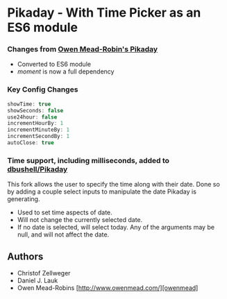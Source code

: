 Pikaday - With Time Picker as an ES6 module
========

### Changes from [Owen Mead-Robin's Pikaday][owen pika]

- Converted to ES6 module
- *moment* is now a full dependency

### Key Config Changes

```javascript
showTime: true
showSeconds: false
use24hour: false
incrementHourBy: 1
incrementMinuteBy: 1
incrementSecondBy: 1
autoClose: true
```

### Time support, including milliseconds, added to [dbushell/Pikaday][david Pika]

This fork allows the user to specify the time along with their date. Done so by adding a couple select inputs to manipulate the date Pikaday is generating.

* Used to set time aspects of date.
* Will not change the currently selected date.
* If no date is selected, will select today. Any of the arguments may be null, and will not affect the date.


## Authors

* Christof Zellweger
* Daniel J. Lauk
* Owen Mead-Robins [http://www.owenmead.com/][owenmead]

[david Pika]:   https://github.com/dbushell/Pikaday                              "Pikaday (@dbushell)"
[owen Pika]:    https://github.com/owenmead/Pikaday                              "Pikaday (@owenmead)"
[owenmead]:     http://owenmead.com/                                             "owenmead.com"
